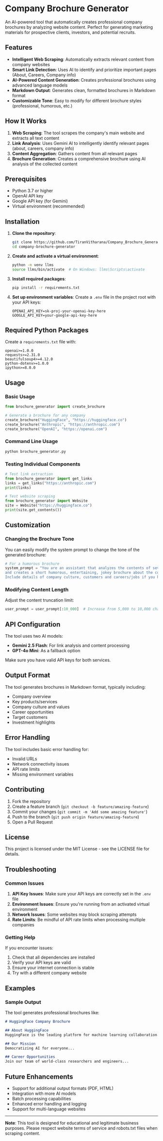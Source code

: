 # Company Brochure Generator

An AI-powered tool that automatically creates professional company brochures by analyzing website content. Perfect for generating marketing materials for prospective clients, investors, and potential recruits.

## Features

- **Intelligent Web Scraping**: Automatically extracts relevant content from company websites
- **Smart Link Detection**: Uses AI to identify and prioritize important pages (About, Careers, Company info)
- **AI-Powered Content Generation**: Creates professional brochures using advanced language models
- **Markdown Output**: Generates clean, formatted brochures in Markdown format
- **Customizable Tone**: Easy to modify for different brochure styles (professional, humorous, etc.)

## How It Works

1. **Web Scraping**: The tool scrapes the company's main website and extracts all text content
2. **Link Analysis**: Uses Gemini AI to intelligently identify relevant pages (about, careers, company info)
3. **Content Aggregation**: Gathers content from all relevant pages
4. **Brochure Generation**: Creates a comprehensive brochure using AI analysis of the collected content

## Prerequisites

- Python 3.7 or higher
- OpenAI API key
- Google API key (for Gemini)
- Virtual environment (recommended)

## Installation

1. **Clone the repository**:
   ```bash
   git clone https://github.com/TiranVitharana/Company_Brochure_Generator.git
   cd company-brochure-generator
   ```

2. **Create and activate a virtual environment**:
   ```bash
   python -m venv llms
   source llms/bin/activate  # On Windows: llms\Scripts\activate
   ```

3. **Install required packages**:
   ```bash
   pip install -r requirements.txt
   ```

4. **Set up environment variables**:
   Create a `.env` file in the project root with your API keys:
   ```
   OPENAI_API_KEY=sk-proj-your-openai-key-here
   GOOGLE_API_KEY=your-google-api-key-here
   ```

## Required Python Packages

Create a `requirements.txt` file with:
```
openai>=1.0.0
requests>=2.31.0
beautifulsoup4>=4.12.0
python-dotenv>=1.0.0
ipython>=8.0.0
```

## Usage

### Basic Usage

```python
from brochure_generator import create_brochure

# Generate a brochure for any company
create_brochure("HuggingFace", "https://huggingface.co")
create_brochure("Anthropic", "https://anthropic.com")
create_brochure("OpenAI", "https://openai.com")
```

### Command Line Usage

```bash
python brochure_generator.py
```

### Testing Individual Components

```python
# Test link extraction
from brochure_generator import get_links
links = get_links("https://anthropic.com")
print(links)

# Test website scraping
from brochure_generator import Website
site = Website("https://huggingface.co")
print(site.get_contents())
```

## Customization

### Changing the Brochure Tone

You can easily modify the system prompt to change the tone of the generated brochure:

```python
# For a humorous brochure
system_prompt = "You are an assistant that analyzes the contents of several relevant pages from a company website \
and creates a short humorous, entertaining, jokey brochure about the company for prospective customers, investors and recruits. Respond in markdown.\
Include details of company culture, customers and careers/jobs if you have the information."
```

### Modifying Content Length

Adjust the content truncation limit:

```python
user_prompt = user_prompt[:10_000]  # Increase from 5,000 to 10,000 characters
```

## API Configuration

The tool uses two AI models:
- **Gemini 2.5 Flash**: For link analysis and content processing
- **GPT-4o Mini**: As a fallback option

Make sure you have valid API keys for both services.

## Output Format

The tool generates brochures in Markdown format, typically including:
- Company overview
- Key products/services
- Company culture and values
- Career opportunities
- Target customers
- Investment highlights

## Error Handling

The tool includes basic error handling for:
- Invalid URLs
- Network connectivity issues
- API rate limits
- Missing environment variables

## Contributing

1. Fork the repository
2. Create a feature branch (`git checkout -b feature/amazing-feature`)
3. Commit your changes (`git commit -m 'Add some amazing feature'`)
4. Push to the branch (`git push origin feature/amazing-feature`)
5. Open a Pull Request

## License

This project is licensed under the MIT License - see the LICENSE file for details.

## Troubleshooting

### Common Issues

1. **API Key Issues**: Make sure your API keys are correctly set in the `.env` file
2. **Environment Issues**: Ensure you're running from an activated virtual environment
3. **Network Issues**: Some websites may block scraping attempts
4. **Rate Limits**: Be mindful of API rate limits when processing multiple companies

### Getting Help

If you encounter issues:
1. Check that all dependencies are installed
2. Verify your API keys are valid
3. Ensure your internet connection is stable
4. Try with a different company website

## Examples

### Sample Output

The tool generates professional brochures like:

```markdown
# HuggingFace Company Brochure

## About HuggingFace
HuggingFace is the leading platform for machine learning collaboration...

## Our Mission
Democratizing AI for everyone...

## Career Opportunities
Join our team of world-class researchers and engineers...
```

## Future Enhancements

- Support for additional output formats (PDF, HTML)
- Integration with more AI models
- Batch processing capabilities
- Enhanced error handling and logging
- Support for multi-language websites

---

**Note**: This tool is designed for educational and legitimate business purposes. Please respect website terms of service and robots.txt files when scraping content.
